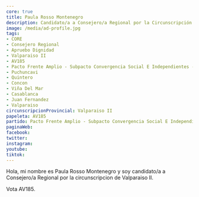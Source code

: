 ```yaml
---
core: true
title: Paula Rosso Montenegro
description: Candidato/a a Consejero/a Regional por la Circunscripción de Valparaiso II
image: /media/ad-profile.jpg
tags:
- CORE
- Consejero Regional
- Apruebo Dignidad
- Valparaiso II
- AV185
- Pacto Frente Amplio - Subpacto Convergencia Social E Independientes - Independientes
- Puchuncavi
- Quintero
- Concon
- Viña Del Mar
- Casablanca
- Juan Fernandez
- Valparaiso
circunscripcionProvincial: Valparaiso II
papeleta: AV185
partido: Pacto Frente Amplio - Subpacto Convergencia Social E Independientes - Independientes
paginaWeb:
facebook:
twitter:
instagram:
youtube:
tiktok:
---
```

Hola, mi nombre es Paula Rosso Montenegro y soy candidato/a a Consejero/a Regional por la circunscripcion de Valparaiso II.

Vota AV185.
